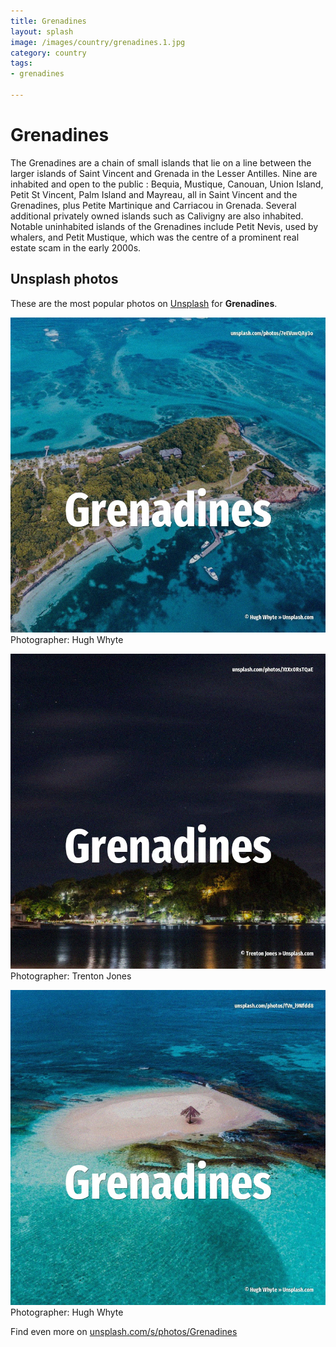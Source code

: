 ```yaml
---
title: Grenadines
layout: splash
image: /images/country/grenadines.1.jpg
category: country
tags:
- grenadines

---
```

# Grenadines

The Grenadines are a chain of small islands that lie on a line between the larger islands of Saint 
Vincent and Grenada in the Lesser Antilles.
Nine are inhabited and open to the public : Bequia, Mustique, Canouan, Union Island, Petit St 
Vincent, Palm Island and Mayreau, all in Saint Vincent and the Grenadines, plus Petite Martinique 
and Carriacou in Grenada.
Several additional privately owned islands such as Calivigny are also inhabited.
Notable uninhabited islands of the Grenadines include Petit Nevis, used by whalers, and Petit 
Mustique, which was the centre of a prominent real estate scam in the early 2000s.

 
## Unsplash photos
These are the most popular photos on [Unsplash](https://unsplash.com) for **Grenadines**.
 
![Grenadines](/images/country/grenadines.1.jpg)
Photographer:  Hugh Whyte
 
![Grenadines](/images/country/grenadines.2.jpg)
Photographer:  Trenton Jones
 
![Grenadines](/images/country/grenadines.3.jpg)
Photographer:  Hugh Whyte
 
Find even more on [unsplash.com/s/photos/Grenadines](https://unsplash.com/s/photos/Grenadines)
 
